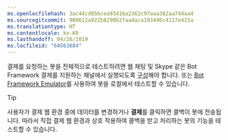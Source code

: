 ```yaml
---
ms.openlocfilehash: 3ac44cd05bcea93416a2362c97aaa382aa744aa4
ms.sourcegitcommit: 980612a922b8290b2faadaca193496c4117e415a
ms.translationtype: HT
ms.contentlocale: ko-KR
ms.lasthandoff: 04/26/2019
ms.locfileid: "64563684"
---
```

결제를 요청하는 봇을 전체적으로 테스트하려면 웹 채팅 및 Skype 같은 Bot Framework 결제를 지원하는 채널에서 실행되도록 [구성](~/bot-service-manage-channels.md)해야 합니다. 또는 [Bot Framework Emulator](~/bot-service-debug-emulator.md)를 사용하여 봇을 로컬에서 테스트할 수 있습니다.

> [!TIP]
> 사용자가 결제 웹 환경 중에 데이터를 변경하거나 **결제**를 클릭하면 콜백이 봇에 전송됩니다. 따라서 직접 결제 웹 환경과 상호 작용하여 콜백을 받고 처리하는 봇의 기능을 테스트할 수 있습니다.

